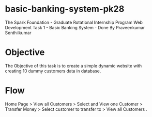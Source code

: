 # basic-banking-system-pk28
The Spark Foundation -
Graduate Rotational Internship Program
Web Development Task 1 - 
Basic Banking System -
Done By
Praveenkumar Senthilkumar 

# Objective
The Objective of this task is to create a simple dynamic website with creating 10 dummy customers data in database.

# Flow
 Home Page > View all Customers > Select and View one
Customer > Transfer Money > Select customer to transfer to >
View all Customers .
